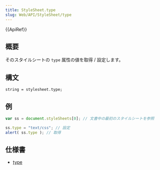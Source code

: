 ```yaml
---
title: StyleSheet.type
slug: Web/API/StyleSheet/type
---
```


{{ApiRef}}

## 概要

そのスタイルシートの `type` 属性の値を取得 / 設定します。

## 構文

```
string = stylesheet.type;
```

## 例

```js
var ss = document.styleSheets[0]; // 文書中の最初のスタイルシートを参照

ss.type = "text/css"; // 設定
alert( ss.type ); // 取得
```

## 仕様書

- [type](http://www.w3.org/TR/2000/REC-DOM-Level-2-Style-20001113/stylesheets.html#StyleSheets-StyleSheet-type)
